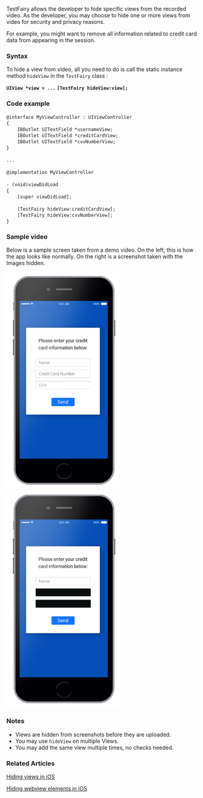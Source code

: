 TestFairy allows the developer to hide specific views from the recorded video. As the developer, you may choose to hide one or more views from video for security and privacy reasons.

For example, you might want to remove all information related to credit card data from appearing in the session.

### Syntax

To hide a view from video, all you need to do is call the static instance method `hideView` in the `TestFairy` class :

**`UIView *view = ...`**
**`[TestFairy hideView:view];`**

### Code example
```
@interface MyViewController : UIViewController
{
	IBOutlet UITextField *usernameView;
	IBOutlet UITextField *creditCardView;
	IBOutlet UITextField *cvvNumberView;
}

...

@implementation MyViewController

- (void)viewDidLoad
{
	[super viewDidLoad];

	[TestFairy hideView:creditCardView];
	[TestFairy hideView:cvvNumberView];
}
```

### Sample video

Below is a sample screen taken from a demo video. On the left, this is how the app looks like normally. On the right is a screenshot taken with the Images hidden.

<img src="../../img/ios/hidden_views/iphone-with-fields.png" width="300px" />
<img src="../../img/ios/hidden_views/iphone-no-fields.png" width="300px" />


### Notes

* Views are hidden from screenshots before they are uploaded.
* You may use `hideView` on multiple Views.
* You may add the same view multiple times, no checks needed.

### Related Articles

[Hiding views in iOS](https://docs.testfairy.com/iOS_SDK/Hiding_views_from_video.html)

[Hiding webview elements in iOS](https://docs.testfairy.com/iOS_SDK/Hiding_webview_elements_from_video.html)

